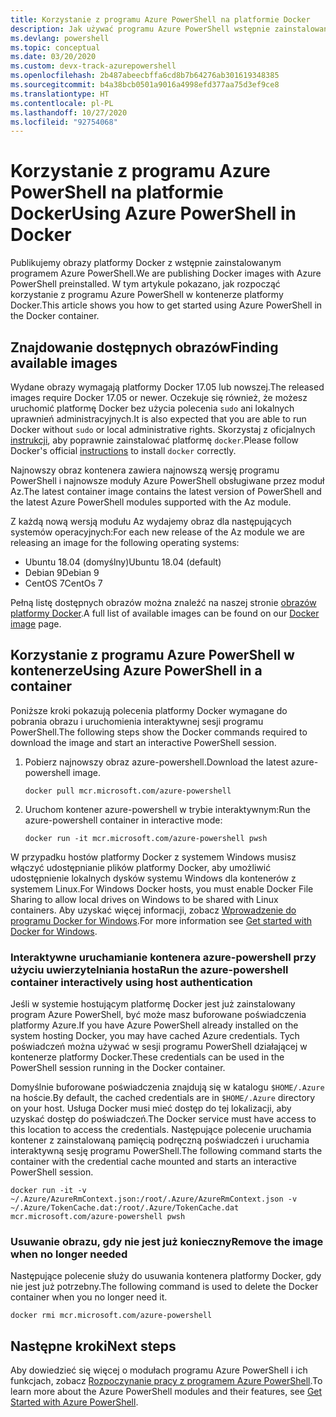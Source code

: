 ```yaml
---
title: Korzystanie z programu Azure PowerShell na platformie Docker
description: Jak używać programu Azure PowerShell wstępnie zainstalowanego w obrazie platformy Docker.
ms.devlang: powershell
ms.topic: conceptual
ms.date: 03/20/2020
ms.custom: devx-track-azurepowershell
ms.openlocfilehash: 2b487abeecbffa6cd8b7b64276ab301619348385
ms.sourcegitcommit: b4a38bcb0501a9016a4998efd377aa75d3ef9ce8
ms.translationtype: HT
ms.contentlocale: pl-PL
ms.lasthandoff: 10/27/2020
ms.locfileid: "92754068"
---
```

# <a name="using-azure-powershell-in-docker"></a><span data-ttu-id="79b38-103">Korzystanie z programu Azure PowerShell na platformie Docker</span><span class="sxs-lookup"><span data-stu-id="79b38-103">Using Azure PowerShell in Docker</span></span>

<span data-ttu-id="79b38-104">Publikujemy obrazy platformy Docker z wstępnie zainstalowanym programem Azure PowerShell.</span><span class="sxs-lookup"><span data-stu-id="79b38-104">We are publishing Docker images with Azure PowerShell preinstalled.</span></span> <span data-ttu-id="79b38-105">W tym artykule pokazano, jak rozpocząć korzystanie z programu Azure PowerShell w kontenerze platformy Docker.</span><span class="sxs-lookup"><span data-stu-id="79b38-105">This article shows you how to get started using Azure PowerShell in the Docker container.</span></span>

## <a name="finding-available-images"></a><span data-ttu-id="79b38-106">Znajdowanie dostępnych obrazów</span><span class="sxs-lookup"><span data-stu-id="79b38-106">Finding available images</span></span>

<span data-ttu-id="79b38-107">Wydane obrazy wymagają platformy Docker 17.05 lub nowszej.</span><span class="sxs-lookup"><span data-stu-id="79b38-107">The released images require Docker 17.05 or newer.</span></span> <span data-ttu-id="79b38-108">Oczekuje się również, że możesz uruchomić platformę Docker bez użycia polecenia `sudo` ani lokalnych uprawnień administracyjnych.</span><span class="sxs-lookup"><span data-stu-id="79b38-108">It is also expected that you are able to run Docker without `sudo` or local administrative rights.</span></span> <span data-ttu-id="79b38-109">Skorzystaj z oficjalnych [instrukcji][install], aby poprawnie zainstalować platformę `docker`.</span><span class="sxs-lookup"><span data-stu-id="79b38-109">Please follow Docker's official [instructions][install] to install `docker` correctly.</span></span>

<span data-ttu-id="79b38-110">Najnowszy obraz kontenera zawiera najnowszą wersję programu PowerShell i najnowsze moduły Azure PowerShell obsługiwane przez moduł Az.</span><span class="sxs-lookup"><span data-stu-id="79b38-110">The latest container image contains the latest version of PowerShell and the latest Azure PowerShell modules supported with the Az module.</span></span>

<span data-ttu-id="79b38-111">Z każdą nową wersją modułu Az wydajemy obraz dla następujących systemów operacyjnych:</span><span class="sxs-lookup"><span data-stu-id="79b38-111">For each new release of the Az module we are releasing an image for the following operating systems:</span></span>

- <span data-ttu-id="79b38-112">Ubuntu 18.04 (domyślny)</span><span class="sxs-lookup"><span data-stu-id="79b38-112">Ubuntu 18.04 (default)</span></span>
- <span data-ttu-id="79b38-113">Debian 9</span><span class="sxs-lookup"><span data-stu-id="79b38-113">Debian 9</span></span>
- <span data-ttu-id="79b38-114">CentOS 7</span><span class="sxs-lookup"><span data-stu-id="79b38-114">CentOs 7</span></span>

<span data-ttu-id="79b38-115">Pełną listę dostępnych obrazów można znaleźć na naszej stronie [obrazów platformy Docker][az image].</span><span class="sxs-lookup"><span data-stu-id="79b38-115">A full list of available images can be found on our [Docker image][az image] page.</span></span>

## <a name="using-azure-powershell-in-a-container"></a><span data-ttu-id="79b38-116">Korzystanie z programu Azure PowerShell w kontenerze</span><span class="sxs-lookup"><span data-stu-id="79b38-116">Using Azure PowerShell in a container</span></span>

<span data-ttu-id="79b38-117">Poniższe kroki pokazują polecenia platformy Docker wymagane do pobrania obrazu i uruchomienia interaktywnej sesji programu PowerShell.</span><span class="sxs-lookup"><span data-stu-id="79b38-117">The following steps show the Docker commands required to download the image and start an interactive PowerShell session.</span></span>

1. <span data-ttu-id="79b38-118">Pobierz najnowszy obraz azure-powershell.</span><span class="sxs-lookup"><span data-stu-id="79b38-118">Download the latest azure-powershell image.</span></span>

   ```console
   docker pull mcr.microsoft.com/azure-powershell
   ```

1. <span data-ttu-id="79b38-119">Uruchom kontener azure-powershell w trybie interaktywnym:</span><span class="sxs-lookup"><span data-stu-id="79b38-119">Run the azure-powershell container in interactive mode:</span></span>

   ```console
   docker run -it mcr.microsoft.com/azure-powershell pwsh
   ```

<span data-ttu-id="79b38-120">W przypadku hostów platformy Docker z systemem Windows musisz włączyć udostępnianie plików platformy Docker, aby umożliwić udostępnienie lokalnych dysków systemu Windows dla kontenerów z systemem Linux.</span><span class="sxs-lookup"><span data-stu-id="79b38-120">For Windows Docker hosts, you must enable Docker File Sharing to allow local drives on Windows to be shared with Linux containers.</span></span> <span data-ttu-id="79b38-121">Aby uzyskać więcej informacji, zobacz [Wprowadzenie do programu Docker for Windows][file-sharing].</span><span class="sxs-lookup"><span data-stu-id="79b38-121">For more information see [Get started with Docker for Windows][file-sharing].</span></span>

### <a name="run-the-azure-powershell-container-interactively-using-host-authentication"></a><span data-ttu-id="79b38-122">Interaktywne uruchamianie kontenera azure-powershell przy użyciu uwierzytelniania hosta</span><span class="sxs-lookup"><span data-stu-id="79b38-122">Run the azure-powershell container interactively using host authentication</span></span>

<span data-ttu-id="79b38-123">Jeśli w systemie hostującym platformę Docker jest już zainstalowany program Azure PowerShell, być może masz buforowane poświadczenia platformy Azure.</span><span class="sxs-lookup"><span data-stu-id="79b38-123">If you have Azure PowerShell already installed on the system hosting Docker, you may have cached Azure credentials.</span></span> <span data-ttu-id="79b38-124">Tych poświadczeń można używać w sesji programu PowerShell działającej w kontenerze platformy Docker.</span><span class="sxs-lookup"><span data-stu-id="79b38-124">These credentials can be used in the PowerShell session running in the Docker container.</span></span>

<span data-ttu-id="79b38-125">Domyślnie buforowane poświadczenia znajdują się w katalogu `$HOME/.Azure` na hoście.</span><span class="sxs-lookup"><span data-stu-id="79b38-125">By default, the cached credentials are in `$HOME/.Azure` directory on your host.</span></span> <span data-ttu-id="79b38-126">Usługa Docker musi mieć dostęp do tej lokalizacji, aby uzyskać dostęp do poświadczeń.</span><span class="sxs-lookup"><span data-stu-id="79b38-126">The Docker service must have access to this location to access the credentials.</span></span> <span data-ttu-id="79b38-127">Następujące polecenie uruchamia kontener z zainstalowaną pamięcią podręczną poświadczeń i uruchamia interaktywną sesję programu PowerShell.</span><span class="sxs-lookup"><span data-stu-id="79b38-127">The following command starts the container with the credential cache mounted and starts an interactive PowerShell session.</span></span>

```console
docker run -it -v ~/.Azure/AzureRmContext.json:/root/.Azure/AzureRmContext.json -v ~/.Azure/TokenCache.dat:/root/.Azure/TokenCache.dat mcr.microsoft.com/azure-powershell pwsh
```

### <a name="remove-the-image-when-no-longer-needed"></a><span data-ttu-id="79b38-128">Usuwanie obrazu, gdy nie jest już konieczny</span><span class="sxs-lookup"><span data-stu-id="79b38-128">Remove the image when no longer needed</span></span>

<span data-ttu-id="79b38-129">Następujące polecenie służy do usuwania kontenera platformy Docker, gdy nie jest już potrzebny.</span><span class="sxs-lookup"><span data-stu-id="79b38-129">The following command is used to delete the Docker container when you no longer need it.</span></span>

```console
docker rmi mcr.microsoft.com/azure-powershell
```

## <a name="next-steps"></a><span data-ttu-id="79b38-130">Następne kroki</span><span class="sxs-lookup"><span data-stu-id="79b38-130">Next steps</span></span>

<span data-ttu-id="79b38-131">Aby dowiedzieć się więcej o modułach programu Azure PowerShell i ich funkcjach, zobacz [Rozpoczynanie pracy z programem Azure PowerShell](get-started-azureps.md).</span><span class="sxs-lookup"><span data-stu-id="79b38-131">To learn more about the Azure PowerShell modules and their features, see [Get Started with Azure PowerShell](get-started-azureps.md).</span></span>

<!-- link references -->
[install]: https://docs.docker.com/engine/installation/
[powershell image]: https://hub.docker.com/_/microsoft-powershell
[az image]: https://hub.docker.com/_/microsoft-azure-powershell
[file-sharing]: https://docs.docker.com/docker-for-windows/#file-sharing
